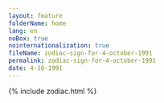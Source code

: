 ```yaml
---
layout: feature
folderName: home
lang: en
noBox: true
nointernationalization: true
fileName: zodiac-sign-for-4-october-1991
permalink: zodiac-sign-for-4-october-1991
date: 4-10-1991
---
```

{% include zodiac.html %}
